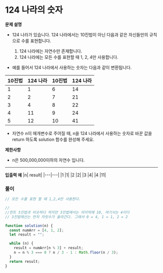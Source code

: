 # 124 나라의 숫자

<b> 문제 설명</b>

- 124 나라가 있습니다. 124 나라에서는 10진법이 아닌 다음과 같은 자신들만의 규칙으로 수를 표현합니다.

  1. 124 나라에는 자연수만 존재합니다.
  2. 124 나라에는 모든 수를 표현할 때 1, 2, 4만 사용합니다.

- 예를 들어서 124 나라에서 사용하는 숫자는 다음과 같이 변환됩니다.

| 10진법 | 124 나라 | 10진법 | 124 나라 |
| ------ | -------- | ------ | -------- |
| 1      | 1        | 6      | 14       |
| 2      | 2        | 7      | 21       |
| 3      | 4        | 8      | 22       |
| 4      | 11       | 9      | 24       |
| 5      | 12       | 10     | 41       |

- 자연수 n이 매개변수로 주어질 때, n을 124 나라에서 사용하는 숫자로 바꾼 값을 return 하도록 solution 함수를 완성해 주세요.

<b>제한사항</b>

- n은 500,000,000이하의 자연수 입니다.

---

<b>입출력 예</b>
|n| result|
|---|---|
|1 |1|
|2 |2|
|3 |4|
|4 |11|

### 풀이

```js
// 모든 수를 표현 할 때 1,2,4만 사용한다.

//
//힌트 3진법과 비슷하다 하지만 3진법에서는 마지막에 10, 여기서는 4이다
// 3진법에선는 먼저 자릿수가 올라간다. 그래서 0 = 4, 1 = 1, 2 = 2

function solution(n) {
  const numArr = [4, 1, 2];
  let result = "";

  while (n) {
    result = numArr[n % 3] + result;
    n = n % 3 === 0 ? n / 3 - 1 : Math.floor(n / 3);
  }
  return result;
}
```
